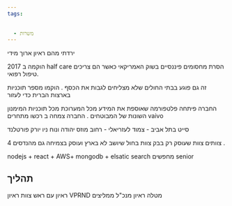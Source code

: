 ```yaml
---
tags:
  
  
  - משרות
---
```


ירדתי מהם ראיון ארוך מידי 

הוקמה ב 2017 half care 
הסרת מחסומים פיננסיים בשוק האמריקאי כאשר הם צריכים טיפול רפואי.

זה גם פוגע בבתי החולים שלא מצליחים לגבות את הכסף . 
הוקמו מספר תוכניות בארצות הברית כדי לעזור

החברה פיתחה פלטפורמה שאוספת את המידע מכל המערוכת מכל תוכניות המימנון השונות של המבוטחים . 
החברה צמחה ב
רכשו מתחרים vaivo 

סייט בתל אביב - צמוד לעזריאלי - רחוב מוזס יהודה ונוח 
ניו יורק 
פורטלנד

4 צוותים 
צוות שעוסק רק בבק
צוות בחול שיושב לא בארץ ועוסק בצמיחה גם מהנדסים . 


nodejs + react + AWS+ mongodb + elsatic search
מחפשים senior  

תהליך
---------
ראיון עם ראש צוות 
ראיון VPRND 
מטלה 
ראיון מנכ"ל 
ממליצים 

